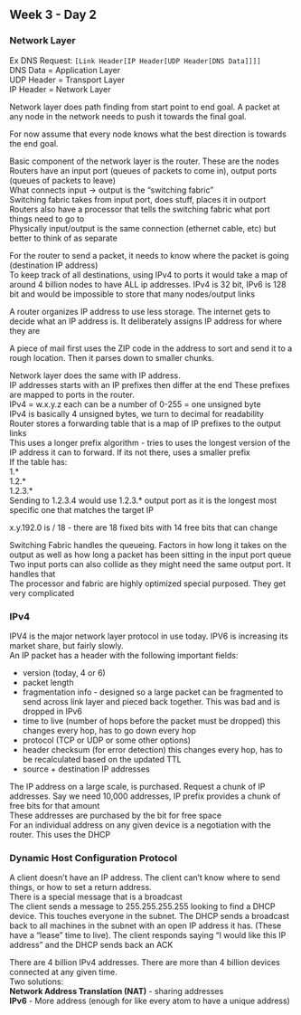 ## Week 3 - Day 2
### Network Layer
Ex DNS Request: ```[Link Header[IP Header[UDP Header[DNS Data]]]]```  
DNS Data = Application Layer  
UDP Header = Transport Layer  
IP Header = Network Layer  

Network layer does path finding from start point to end goal. A packet at any node in the network needs to push it towards the final goal. 

For now assume that every node knows what the best direction is towards the end goal. 

Basic component of the network layer is the router. These are the nodes
Routers have an input port (queues of packets to come in), output ports (queues of packets to leave)  
What connects input -> output is the “switching fabric”  
Switching fabric takes from input port, does stuff, places it in outport
Routers also have a processor that tells the switching fabric what port things need to go to  
Physically input/output is the same connection (ethernet cable, etc) but better to think of as separate

For the router to send a packet, it needs to know where the packet is going (destination IP address)  
To keep track of all destinations, using IPv4 to ports it would take a map of around 4 billion nodes to have ALL ip addresses. IPv4 is 32 bit, IPv6 is 128 bit and would be impossible to store that many nodes/output links  

A router organizes IP address to use less storage. The internet gets to decide what an IP address is. It deliberately assigns IP address for where they are

A piece of mail first uses the ZIP code in the address to sort and send it to a rough location. Then it parses down to smaller chunks. 

Network layer does the same with IP address.  
IP addresses starts with an IP prefixes then differ at the end
These prefixes are mapped to ports in the router.  
IPv4 = w.x.y.z each can be a number of 0-255 = one unsigned byte  
IPv4 is basically 4 unsigned bytes, we turn to decimal for readability  
Router stores a forwarding table that is a map of IP prefixes to the output links  
This uses a longer prefix algorithm - tries to uses the longest version of the IP address it can to forward. If its not there, uses a smaller prefix  
If the table has:  
1.*  
1.2.*  
1.2.3.*  
Sending to 1.2.3.4 would use 1.2.3.* output port as it is the longest most specific one that matches the target IP 

x.y.192.0 is / 18 - there are 18 fixed bits with 14 free bits that can change

Switching Fabric handles the queueing. Factors in how long it takes on the output as well as how long a packet has been sitting in the input port queue  
Two input ports can also collide as they might need the same output port. It handles that  
The processor and fabric are highly optimized special purposed. They get very complicated

### IPv4
IPV4 is the major network layer protocol in use today. IPV6 is increasing its market share, but fairly slowly.  
An IP packet has a header with the following important fields:

* version (today, 4 or 6)
* packet length
* fragmentation info - designed so a large packet can be fragmented to send across link layer and pieced back together. This was bad and is dropped in IPv6
* time to live (number of hops before the packet must be dropped) this changes every hop, has to go down every hop
* protocol (TCP or UDP or some other options)
* header checksum (for error detection) this changes every hop, has to be recalculated based on the updated TTL
* source + destination IP addresses

The IP address on a large scale, is purchased. Request a chunk of IP addresses.  Say we need 10,000 addresses, IP prefix provides a chunk of free bits for that amount  
These addresses are purchased by the bit for free space  
For an individual address on any given device is a negotiation with the router.  This uses the DHCP

### Dynamic Host Configuration Protocol
A client doesn’t have an IP address. The client can’t know where to send things, or how to set a return address.  
There is a special message that is a broadcast   
The client sends a message to 255.255.255.255 looking to find a DHCP device.  This touches everyone in the subnet. 
The DHCP sends a broadcast back to all machines in the subnet with an open IP address it has. (These have a “lease” time to live). 
The client responds saying “I would like this IP address” and the DHCP sends back an ACK

There are 4 billion IPv4 addresses. There are more than 4 billion devices connected at any given time.  
Two solutions:  
**Network Address Translation (NAT)** - sharing addresses  
**IPv6** - More address (enough for like every atom to have a unique address)